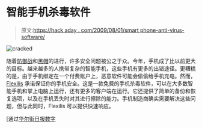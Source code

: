 # 智能手机杀毒软件

> 原文:[https://hack aday . com/2009/08/01/smart phone-anti-virus-software/](https://hackaday.com/2009/08/01/smartphone-anti-virus-software/)

![cracked](../Images/61ce785849bb726c6e06a326c7edc3a5.png "cracked")

随着[防御战](http://www.mahalo.com/defcon)和[黑帽](http://www.mahalo.com/black-hat)的进行，许多安全问题被公之于众。今年，手机成了比以前更大的目标。越来越多的人携带复杂的智能手机，这些手机有更多的出错途径。更糟糕的是，由于手机绑定在一个付费账户上，恶意软件可能会偷偷给手机充电。然而， [Flexilis](https://beta.flexilis.com/) 承诺保证你的手机安全。这是一款免费的手机杀毒软件，可以在大多数智能手机和掌上电脑上运行，还有更多的客户端在运行。它还提供了简单的备份和恢复选项，以及在手机丢失时对其进行擦除的能力。手机制造商确实需要解决这些问题，但与此同时，Flexilis 可以提供快速响应。

[通过[华尔街日报数字](http://blogs.wsj.com/digits/2009/07/30/spotlighting-security-threats-to-mobile-devices/)